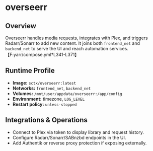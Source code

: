 <!--
title: overseerr
description:
published: true
date: 2025-10-19T08:57:42Z
tags:
editor: markdown
-->

# overseerr

## Overview
Overseerr handles media requests, integrates with Plex, and triggers Radarr/Sonarr to add new content. It joins both `frontend_net` and `backend_net` to serve the UI and reach automation services.【F:yarr/compose.yml†L341-L371】

## Runtime Profile
- **Image:** `sctx/overseerr:latest`
- **Networks:** `frontend_net`, `backend_net`
- **Volumes:** `/mnt/user/appdata/overseerr:/app/config`
- **Environment:** timezone, `LOG_LEVEL`
- **Restart policy:** `unless-stopped`

## Integrations & Operations
- Connect to Plex via token to display library and request history.
- Configure Radarr/Sonarr/SABnzbd endpoints in the UI.
- Add Authentik or reverse proxy protection if exposing externally.
